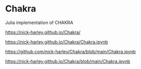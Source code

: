 # Chakra
Julia implementation of CHAKRA

<https://nick-harley.github.io/Chakra/>


<https://nick-harley.github.io/Chakra/Chakra.ipynb>

<https://github.com/nick-harley/Chakra/blob/main/Chakra.ipynb>

<https://nick-harley.github.io/Chakra/blob/main/Chakra.ipynb>
